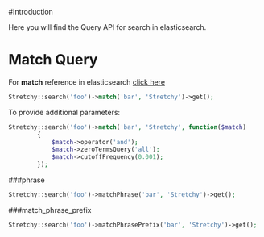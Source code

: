 #Introduction

Here you will find the Query API for search in elasticsearch.

# Match Query

For **match** reference in elasticsearch [click here](http://www.elasticsearch.org/guide/en/elasticsearch/reference/current/query-dsl-match-query.html)

```php
Stretchy::search('foo')->match('bar', 'Stretchy')->get();
```

To provide additional parameters:

```php
Stretchy::search('foo')->match('bar', 'Stretchy', function($match)
		{
			$match->operator('and');
			$match->zeroTermsQuery('all');
			$match->cutoffFrequency(0.001);
		});
```

###phrase

```php
Stretchy::search('foo')->matchPhrase('bar', 'Stretchy')->get();
```
###match_phrase_prefix

```php
Stretchy::search('foo')->matchPhrasePrefix('bar', 'Stretchy')->get();
```

